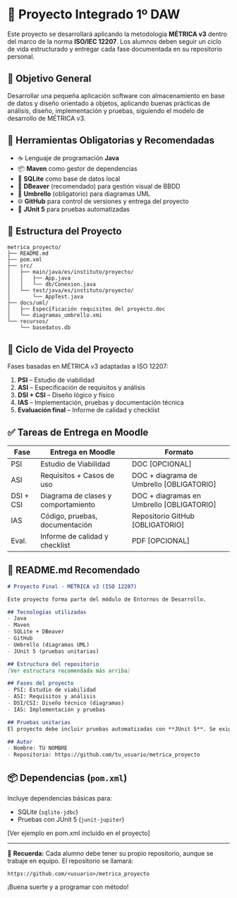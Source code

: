 # 📘 Proyecto Integrado 1º DAW

Este proyecto se desarrollará aplicando la metodología **MÉTRICA v3** dentro del marco de la norma **ISO/IEC 12207**. Los alumnos deben seguir un ciclo de vida estructurado y entregar cada fase documentada en su repositorio personal.

## 🎯 Objetivo General
Desarrollar una pequeña aplicación software con almacenamiento en base de datos y diseño orientado a objetos, aplicando buenas prácticas de análisis, diseño, implementación y pruebas, siguiendo el modelo de desarrollo de MÉTRICA v3.

## 🧰 Herramientas Obligatorias y Recomendadas

- ☕ Lenguaje de programación **Java**
- 📦 **Maven** como gestor de dependencias
- 🐬 **SQLite** como base de datos local
- 🧰 **DBeaver** (recomendado) para gestión visual de BBDD
- 🧱 **Umbrello** (obligatorio) para diagramas UML
- 🌐 **GitHub** para control de versiones y entrega del proyecto
- 🧪 **JUnit 5** para pruebas automatizadas

## 📂 Estructura del Proyecto

```
metrica_proyecto/
├── README.md
├── pom.xml
├── src/
│   ├── main/java/es/instituto/proyecto/
│   │   ├── App.java
│   │   └── db/Conexion.java
│   └── test/java/es/instituto/proyecto/
│       └── AppTest.java
├── docs/uml/
│   ├── Específicación requisitos del proyecto.doc
│   └── diagramas_umbrello.xmi
└── recursos/
    └── basedatos.db
```

## 🔁 Ciclo de Vida del Proyecto

Fases basadas en MÉTRICA v3 adaptadas a ISO 12207:

1. **PSI** – Estudio de viabilidad
2. **ASI** – Especificación de requisitos y análisis
3. **DSI + CSI** – Diseño lógico y físico
4. **IAS** – Implementación, pruebas y documentación técnica
5. **Evaluación final** – Informe de calidad y checklist

## ✅ Tareas de Entrega en Moodle

| Fase | Entrega en Moodle | Formato |
|------|--------------------|---------|
| PSI  | Estudio de Viabilidad | DOC  [OPCIONAL]|
| ASI  | Requisitos + Casos de uso | DOC + diagrama de Umbrello [OBLIGATORIO]|
| DSI + CSI | Diagrama de clases y comportamiento | DOC + diagramas en Umbrello [OBLIGATORIO] |
| IAS  | Código, pruebas, documentación | Repositorio GitHub [OBLIGATORIO] |
| Eval. | Informe de calidad y checklist | PDF [OPCIONAL]|

## 📘 README.md Recomendado

```markdown
# Proyecto Final - MÉTRICA v3 (ISO 12207)

Este proyecto forma parte del módulo de Entornos de Desarrollo.

## Tecnologías utilizadas
- Java
- Maven
- SQLite + DBeaver
- GitHub
- Umbrello (diagramas UML)
- JUnit 5 (pruebas unitarias)

## Estructura del repositorio
[Ver estructura recomendada más arriba]

## Fases del proyecto
- PSI: Estudio de viabilidad
- ASI: Requisitos y análisis
- DSI/CSI: Diseño técnico (diagramas)
- IAS: Implementación y pruebas

## Pruebas unitarias
El proyecto debe incluir pruebas automatizadas con **JUnit 5**. Se exige una **cobertura mínima del 50%** en las clases principales. Las pruebas deben estar bien organizadas en la carpeta `/test` y documentadas en el README.

## Autor
- Nombre: TU NOMBRE
- Repositorio: https://github.com/tu_usuario/metrica_proyecto
```

## 📦 Dependencias (`pom.xml`)

Incluye dependencias básicas para:

- SQLite (`sqlite-jdbc`)
- Pruebas con JUnit 5 (`junit-jupiter`)

[Ver ejemplo en pom.xml incluido en el proyecto]

---

📁 **Recuerda:** Cada alumno debe tener su propio repositorio, aunque se trabaje en equipo. El repositorio se llamará:

```
https://github.com/<usuario>/metrica_proyecto
```

¡Buena suerte y a programar con método!
